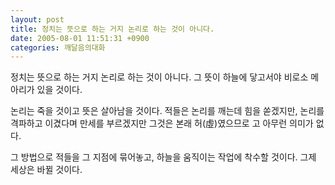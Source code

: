 ```yaml
---
layout: post
title: 정치는 뜻으로 하는 거지 논리로 하는 것이 아니다.
date: 2005-08-01 11:51:31 +0900
categories: 깨달음의대화
---
```

정치는 뜻으로 하는 거지 논리로 하는 것이 아니다. 그 뜻이 하늘에 닿고서야 비로소 메아리가 있을 것이다.
  

  
논리는 죽을 것이고 뜻은 살아남을 것이다. 적들은 논리를 깨는데 힘을 쏟겠지만, 논리를 격파하고 이겼다며 만세를 부르겠지만 그것은 본래 허(虛)였으므로 고 아무런 의미가 없다.
  

  
그 방법으로 적들을 그 지점에 묶어놓고, 하늘을 움직이는 작업에 착수할 것이다. 그제 세상은 바뀔 것이다.